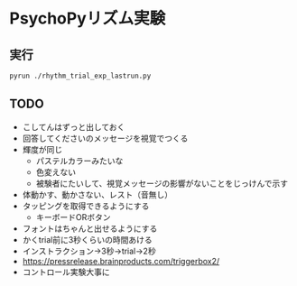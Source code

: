 # PsychoPyリズム実験

## 実行

```bash
pyrun ./rhythm_trial_exp_lastrun.py
```

## TODO
- こしてんはずっと出しておく
- 回答してくださいのメッセージを視覚でつくる
- 輝度が同じ
  - パステルカラーみたいな
  - 色変えない
  - 被験者にたいして、視覚メッセージの影響がないことをじっけんで示す
- 体動かす、動かさない、レスト（音無し）
- タッピングを取得できるようにする
  - キーボードORボタン
- フォントはちゃんと出せるようにする
- かくtrial前に3秒くらいの時間あける
- インストラクション→3秒→trial→2秒
- https://pressrelease.brainproducts.com/triggerbox2/
- コントロール実験大事に
